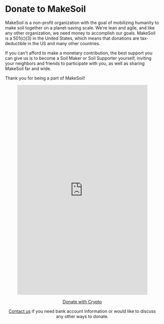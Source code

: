 # Donate to MakeSoil

MakeSoil is a non-profit organization with the goal of mobilizing humanity to make soil together on a planet-saving scale. We're lean and agile, and like any other organization, we need money to accomplish our goals. MakeSoil is a 501(c)(3) in the United States, which means that donations are tax-deductible in the US and many other countries.

If you can't afford to make a monetary contribution, the best support you can give us is to become a Soil Maker or Soil Supporter yourself, inviting your neighbors and friends to participate with you, as well as sharing MakeSoil far and wide.

Thank you for being a part of MakeSoil!

<div style="text-align: center;">
  <script src="https://donorbox.org/widget.js" paypalExpress="true"></script><iframe src="https://donorbox.org/embed/makesoil" height="685px" width="100%" style="max-width:425px; min-width:310px;" seamless="seamless" name="donorbox" frameborder="0" scrolling="no" allowpaymentrequest></iframe>
  <br />
  <p>
    <a class="donate-with-crypto"
      href="https://commerce.coinbase.com/checkout/baf9ce19-918b-4b47-ae0d-aec51091d202">
      <span>Donate with Crypto</span>
    </a>
    <script src="https://commerce.coinbase.com/v1/checkout.js?version=201807">
    </script>
  </p>
  <p><script type = "text/javascript">_dafdirect_settings="824769177_2011_9a6dc69d-aa42-4a2b-a5d7-3dbdfa422e5c"</script><script type = "text/javascript" src = "https://www.dafdirect.org/ddirect/dafdirect4.js"></script></p>
  <p><a href="/contact-us">Contact us</a> if you need bank account information or would like to discuss any other ways to donate.</p>
</div>
